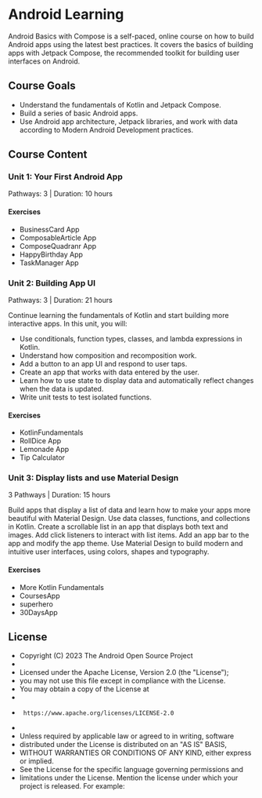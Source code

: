# Android Learning

Android Basics with Compose is a self-paced, online course on how to build Android apps using the latest best practices. It covers the basics of building apps with Jetpack Compose, the recommended toolkit for building user interfaces on Android.

## Course Goals

- Understand the fundamentals of Kotlin and Jetpack Compose.
- Build a series of basic Android apps.
- Use Android app architecture, Jetpack libraries, and work with data according to Modern Android Development practices.

## Course Content

### Unit 1: Your First Android App

Pathways: 3 | Duration: 10 hours

#### Exercises

- BusinessCard App
- ComposableArticle App
- ComposeQuadranr App
- HappyBirthday App
- TaskManager App

### Unit 2: Building App UI

Pathways: 3 | Duration: 21 hours

Continue learning the fundamentals of Kotlin and start building more interactive apps. In this unit, you will:

- Use conditionals, function types, classes, and lambda expressions in Kotlin.
- Understand how composition and recomposition work.
- Add a button to an app UI and respond to user taps.
- Create an app that works with data entered by the user.
- Learn how to use state to display data and automatically reflect changes when the data is updated.
- Write unit tests to test isolated functions.

#### Exercises

- KotlinFundamentals
- RollDice App
- Lemonade App
- Tip Calculator


### Unit 3: Display lists and use Material Design

3 Pathways | Duration: 15 hours

Build apps that display a list of data and learn how to make your apps more beautiful with Material Design.
Use data classes, functions, and collections in Kotlin.
Create a scrollable list in an app that displays both text and images.
Add click listeners to interact with list items.
Add an app bar to the app and modify the app theme.
Use Material Design to build modern and intuitive user interfaces, using colors, shapes and typography.

#### Exercises
 - More Kotlin Fundamentals
 - CoursesApp
 - superhero
 - 30DaysApp

## License
* Copyright (C) 2023 The Android Open Source Project
 *
 * Licensed under the Apache License, Version 2.0 (the "License");
 * you may not use this file except in compliance with the License.
 * You may obtain a copy of the License at
 *
 *      https://www.apache.org/licenses/LICENSE-2.0
 *
 * Unless required by applicable law or agreed to in writing, software
 * distributed under the License is distributed on an "AS IS" BASIS,
 * WITHOUT WARRANTIES OR CONDITIONS OF ANY KIND, either express or implied.
 * See the License for the specific language governing permissions and
 * limitations under the License.
Mention the license under which your project is released. For example:

